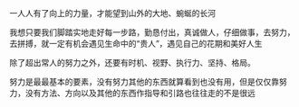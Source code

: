 一人人有了向上的力量，才能望到山外的大地、蜿蜒的长河

我想只要我们脚踏实地走好每一步路，勤恳付出，真诚做人，仔细做事，去努力，去拼搏，就一定有机会遇见生命中的“贵人”，遇见自己的花期和美好人生

除了超出常人的努力之外，还要有时机、视野、执行力、坚持、格局。

努力是最最基本的要素，没有努力其他的东西就算看到也没有用，但是仅仅靠努力，没有方法、方向以及其他的东西作指导和引路也往往走的不是很远

